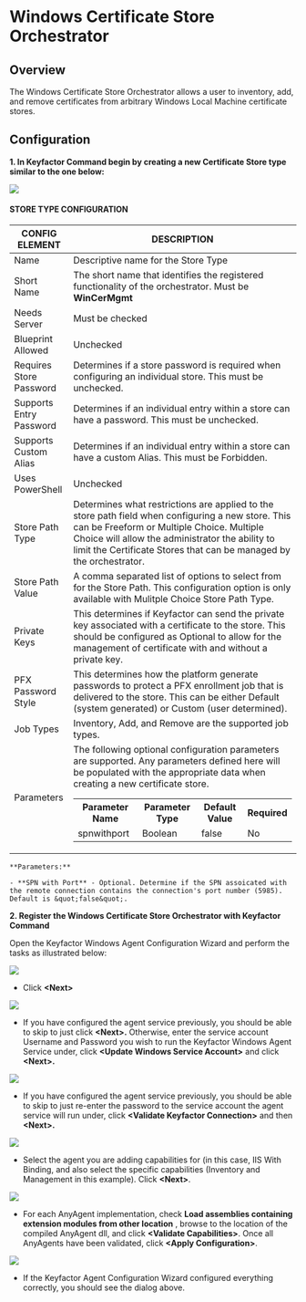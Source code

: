 # Windows Certificate Store Orchestrator 
## Overview
The Windows Certificate Store Orchestrator allows a user to inventory, add, and remove certificates from arbitrary Windows Local Machine certificate stores. 

## Configuration

**1. In Keyfactor Command begin by creating a new Certificate Store type similar to the one below:**

![](images/cert-store-type-config.png)

#### STORE TYPE CONFIGURATION
CONFIG ELEMENT	| DESCRIPTION
---------------------|------------------
Name	|Descriptive name for the Store Type
Short Name	|The short name that identifies the registered functionality of the orchestrator. Must be **WinCerMgmt**
Needs Server	|Must be checked
Blueprint Allowed	|Unchecked
Requires Store Password	|Determines if a store password is required when configuring an individual store.  This must be unchecked.
Supports Entry Password	|Determines if an individual entry within a store can have a password.  This must be unchecked.
Supports Custom Alias	|Determines if an individual entry within a store can have a custom Alias.  This must be Forbidden.
Uses PowerShell	|Unchecked
Store Path Type	|Determines what restrictions are applied to the store path field when configuring a new store.  This can be Freeform or Multiple Choice. Multiple Choice will allow the administrator the ability to limit the Certificate Stores that can be managed by the orchestrator. 
Store Path Value|A comma separated list of options to select from for the Store Path. This configuration option is only available with Mulitple Choice Store Path Type. 
Private Keys	|This determines if Keyfactor can send the private key associated with a certificate to the store.  This should be configured as Optional to allow for the management of certificate with and without a private key. 
PFX Password Style	|This determines how the platform generate passwords to protect a PFX enrollment job that is delivered to the store.  This can be either Default (system generated) or Custom (user determined).
Job Types	|Inventory, Add, and Remove are the supported job types. 
Parameters	|The following optional configuration parameters are supported. Any parameters defined here will be populated with the appropriate data when creating a new certificate store.<br/><table><tr><th>Parameter Name</th><th>Parameter Type</th><th>Default Value</th><th>Required</th></tr><tr><td>spnwithport</td><td>Boolean</td><td>false</td><td>No</td></tr></table>

    **Parameters:**

    - **SPN with Port** - Optional. Determine if the SPN assoicated with the remote connection contains the connection's port number (5985). Default is &quot;false&quot;.


**2. Register the Windows Certificate Store Orchestrator with Keyfactor Command**

Open the Keyfactor Windows Agent Configuration Wizard and perform the tasks as illustrated below:

![](images/kf-agent-config-1.png)

- Click **\<Next\>**

![](images/kf-agent-config-2.png)

- If you have configured the agent service previously, you should be able to skip to just click **\<Next\>.** Otherwise, enter the service account Username and Password you wish to run the Keyfactor Windows Agent Service under, click **\<Update Windows Service Account\>** and click **\<Next\>.**

![](images/kf-agent-config-3.png)

- If you have configured the agent service previously, you should be able to skip to just re-enter the password to the service account the agent service will run under, click **\<Validate Keyfactor Connection\>** and then **\<Next\>.**

![](images/kf-agent-config-4.png)

- Select the agent you are adding capabilities for (in this case, IIS With Binding, and also select the specific capabilities (Inventory and Management in this example). Click **\<Next\>**.

![](images/kf-agent-config-5.png)

- For each AnyAgent implementation, check **Load assemblies containing extension modules from other location** , browse to the location of the compiled AnyAgent dll, and click **\<Validate Capabilities\>**. Once all AnyAgents have been validated, click **\<Apply Configuration\>**.

![](images/kf-agent-config-6.png)

- If the Keyfactor Agent Configuration Wizard configured everything correctly, you should see the dialog above.
